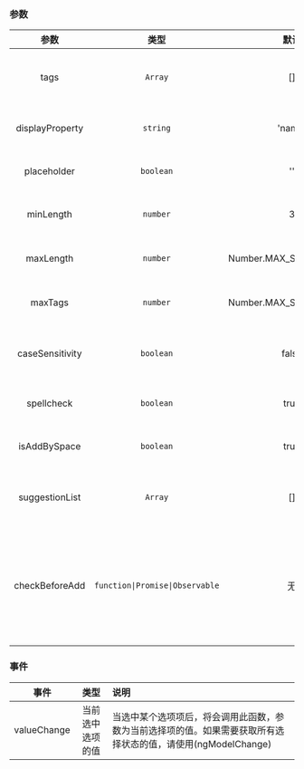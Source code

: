 ### 参数
| 参数        | 类型          | 默认        |   说明                 |
| :---------: | :----------: | :---------: | :------------------------------------------|
| tags        | `Array`        | []         | 必选，记录输入的标签和选择的标签列表 |
| displayProperty    | `string`   | 'name'   | 可数，列表项使用的属性名 |
| placeholder   | `boolean`       | ''       | 可选，输入框的placeholder |
| minLength     | `number`       | 3         | 可选，输入标签内容的最小长度 |
| maxLength     | `number`        | Number.MAX_SAFE_INTEGER      | 可选，输入标签内容的最大长度 |
| maxTags       | `number`        | Number.MAX_SAFE_INTEGER      | 可选，可输入标签的最大个数 |
| caseSensitivity |  `boolean`        | false    | 可选，大小写敏感，默认忽略大小写 |
| spellcheck    | `boolean`       | true          | 可选，input输入框的spellcheck |
| isAddBySpace    | `boolean`       | true        | 可选，是否支持空格键输入标签 |
| suggestionList | `Array`          | []      | 可选，下拉选项，默认可选择的标签列表 |
| checkBeforeAdd | `function\|Promise\|Observable`   | 无      | 可选，自定义校验函数，类型为(newTag: string) => boolean 或者Promise<boolean>或者Observable<boolean> |

### 事件
| 事件        | 类型      |   说明                 |
| :---------: | :----------: | :------------------|
| valueChange  | 当前选中选项的值 | 当选中某个选项项后，将会调用此函数，参数为当前选择项的值。如果需要获取所有选择状态的值，请使用(ngModelChange)|
